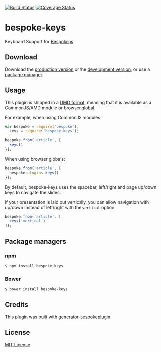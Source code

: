 [![Build Status](https://secure.travis-ci.org/markdalgleish/bespoke-keys.png?branch=master)](https://travis-ci.org/markdalgleish/bespoke-keys) [![Coverage Status](https://coveralls.io/repos/markdalgleish/bespoke-keys/badge.png)](https://coveralls.io/r/markdalgleish/bespoke-keys)

# bespoke-keys

Keyboard Support for [Bespoke.js](http://markdalgleish.com/projects/bespoke.js)

## Download

Download the [production version][min] or the [development version][max], or use a [package manager](#package-managers).

[min]: https://raw.github.com/markdalgleish/bespoke-keys/master/dist/bespoke-keys.min.js
[max]: https://raw.github.com/markdalgleish/bespoke-keys/master/dist/bespoke-keys.js

## Usage

This plugin is shipped in a [UMD format](https://github.com/umdjs/umd), meaning that it is available as a CommonJS/AMD module or browser global.

For example, when using CommonJS modules:

```js
var bespoke = require('bespoke'),
  keys = require('bespoke-keys');

bespoke.from('article', [
  keys()
}];
```

When using browser globals:

```js
bespoke.from('article', [
  bespoke.plugins.keys()
}];
```

By default, bespoke-keys uses the spacebar, left/right and page up/down keys to navigate the slides.

If your presentation is laid out vertically, you can allow navigation with up/down instead of left/right with the `vertical` option:

```js
bespoke.from('article', [
  keys('vertical')
]);
```

## Package managers

### npm

```bash
$ npm install bespoke-keys
```

### Bower

```bash
$ bower install bespoke-keys
```

## Credits

This plugin was built with [generator-bespokeplugin](https://github.com/markdalgleish/generator-bespokeplugin).

## License

[MIT License](http://en.wikipedia.org/wiki/MIT_License)
